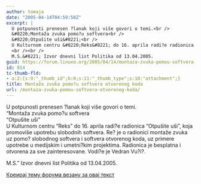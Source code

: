 ```yaml
---
author: tomaja
date: "2005-04-14T04:59:58Z"
excerpt: |
  U potpunosti prenesen ?lanak koji više govori o temi.<br />
  &#8220;Montaža zvuka pomo?u softvera<br />
  &#8220;Otpušite uši&#8221;<br />
  U Kulturnom centru &#8220;Reks&#8221; do 16. aprila radi?e radionica &#8220;Otpušite uši&#8221;, koja promoviše upotrebu slobodnih softvera. Re? je o radionici montaže zvuka uz pomo? slobodnog softvera i softvera otvorenog koda, uz primere upotrebe u medijskim i umetni?kim projektima. Radionica je besplatna i otvorena za sve zainteresovane. Vodi?e je Vedran Vu?i?.
  <br /><br />
  M.S.&#8221; Izvor dnevni list Politika od 13.04.2005.
guid: https://forum.linuxo.org/2005/04/14/montaza-zvuka-pomou-softvera-otvorenog-koda/
id: 814
tc-thumb-fld:
- a:2:{s:9:"_thumb_id";b:0;s:11:"_thumb_type";s:10:"attachment";}
title: Montaža zvuka pomo?u softvera otvorenog koda
url: /montaza-zvuka-pomou-softvera-otvorenog-koda/
---
```

U potpunosti prenesen ?lanak koji više govori o temi.  
&#8220;Montaža zvuka pomo?u softvera  
&#8220;Otpušite uši&#8221;  
U Kulturnom centru &#8220;Reks&#8221; do 16. aprila radi?e radionica &#8220;Otpušite uši&#8221;, koja promoviše upotrebu slobodnih softvera. Re? je o radionici montaže zvuka uz pomo? slobodnog softvera i softvera otvorenog koda, uz primere upotrebe u medijskim i umetni?kim projektima. Radionica je besplatna i otvorena za sve zainteresovane. Vodi?e je Vedran Vu?i?.

M.S.&#8221; Izvor dnevni list Politika od 13.04.2005.<!--break-->

[Креирај тему форума везану за овај текст](https://linuxo.org/nova-tema-na-forumu/?se_pid=814)